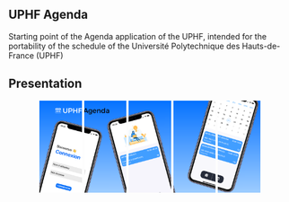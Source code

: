 ## UPHF Agenda

Starting point of the Agenda application of the UPHF, 
intended for the portability of the schedule of the Université Polytechnique des Hauts-de-France (UPHF) 

## Presentation
<p float="left" align="center">
  <img src="https://github.com/AlexisBCD/AlexisBCD.github.io/blob/main/UPHFAgenda/images/mockup/image1.png?raw=true" height="15%" width="15%">
  <img src="https://github.com/AlexisBCD/AlexisBCD.github.io/blob/main/UPHFAgenda/images/mockup/image2.png?raw=true" height="15%" width="15%">
  <img src="https://github.com/AlexisBCD/AlexisBCD.github.io/blob/main/UPHFAgenda/images/mockup/image3.png?raw=true" height="15%" width="15%">
  <img src="https://github.com/AlexisBCD/AlexisBCD.github.io/blob/main/UPHFAgenda/images/mockup/image4.png?raw=true" height="15%" width="15%">
  <img src="https://github.com/AlexisBCD/AlexisBCD.github.io/blob/main/UPHFAgenda/images/mockup/image5.png?raw=true" height="15%" width="15%">
</p>
